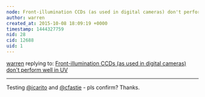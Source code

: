 ```yaml
---
node: Front-illumination CCDs (as used in digital cameras) don't perform well in UV
author: warren
created_at: 2015-10-08 18:09:19 +0000
timestamp: 1444327759
nid: 28
cid: 12688
uid: 1
---
```




[warren](../profile/warren) replying to: [Front-illumination CCDs (as used in digital cameras) don't perform well in UV](../notes/warren/12-12-2010/front-illumination-ccds-used-digital-cameras-dont-perform-well-uv)

----
Testing [@icarito](/profile/icarito) and [@cfastie](/profile/cfastie) - pls confirm? Thanks.